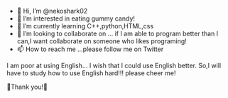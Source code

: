 - 👋 Hi, I’m @nekoshark02
- 👀 I’m interested in eating gummy candy!
- 🌱 I’m currently learning C++,python,HTML,css
- 💞️ I’m looking to collaborate on ... if I am able to program better than I can,I want collaborate on someone who likes programing!
- 📫 How to reach me ...please follow me on Twitter

I am poor at using English...
I wish that I could use English better.
So,I will have to study how to use English hard!!!
please cheer me!

🎉Thank you!🎉

<!---
nekoshark02/nekoshark02 is a ✨ special ✨ repository because its `README.md` (this file) appears on your GitHub profile.
You can click the Preview link to take a look at your changes.
--->
